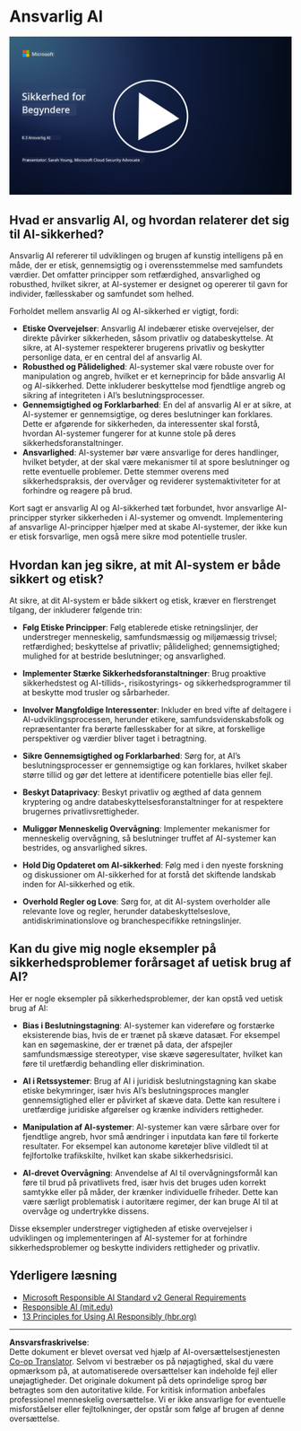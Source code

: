 <!--
CO_OP_TRANSLATOR_METADATA:
{
  "original_hash": "5e9775ee91bde7d44577891d5f11c4c5",
  "translation_date": "2025-09-03T20:45:45+00:00",
  "source_file": "8.3 Responsible AI.md",
  "language_code": "da"
}
-->
# Ansvarlig AI

[![Se videoen](../../translated_images/8-3_placeholder.9a5623e020ef9751bfd82c06e3014edc976e2b2dc6ac5836571e63873a3c28b4.da.png)](https://learn-video.azurefd.net/vod/player?id=b7517901-8f81-4475-b586-385a361c51e8)

## Hvad er ansvarlig AI, og hvordan relaterer det sig til AI-sikkerhed?

Ansvarlig AI refererer til udviklingen og brugen af kunstig intelligens på en måde, der er etisk, gennemsigtig og i overensstemmelse med samfundets værdier. Det omfatter principper som retfærdighed, ansvarlighed og robusthed, hvilket sikrer, at AI-systemer er designet og opererer til gavn for individer, fællesskaber og samfundet som helhed.

Forholdet mellem ansvarlig AI og AI-sikkerhed er vigtigt, fordi:

-   **Etiske Overvejelser**: Ansvarlig AI indebærer etiske overvejelser, der direkte påvirker sikkerheden, såsom privatliv og databeskyttelse. At sikre, at AI-systemer respekterer brugerens privatliv og beskytter personlige data, er en central del af ansvarlig AI.
-   **Robusthed og Pålidelighed**: AI-systemer skal være robuste over for manipulation og angreb, hvilket er et kerneprincip for både ansvarlig AI og AI-sikkerhed. Dette inkluderer beskyttelse mod fjendtlige angreb og sikring af integriteten i AI’s beslutningsprocesser.
-   **Gennemsigtighed og Forklarbarhed**: En del af ansvarlig AI er at sikre, at AI-systemer er gennemsigtige, og deres beslutninger kan forklares. Dette er afgørende for sikkerheden, da interessenter skal forstå, hvordan AI-systemer fungerer for at kunne stole på deres sikkerhedsforanstaltninger.
-   **Ansvarlighed**: AI-systemer bør være ansvarlige for deres handlinger, hvilket betyder, at der skal være mekanismer til at spore beslutninger og rette eventuelle problemer. Dette stemmer overens med sikkerhedspraksis, der overvåger og reviderer systemaktiviteter for at forhindre og reagere på brud.

Kort sagt er ansvarlig AI og AI-sikkerhed tæt forbundet, hvor ansvarlige AI-principper styrker sikkerheden i AI-systemer og omvendt. Implementering af ansvarlige AI-principper hjælper med at skabe AI-systemer, der ikke kun er etisk forsvarlige, men også mere sikre mod potentielle trusler.

## Hvordan kan jeg sikre, at mit AI-system er både sikkert og etisk?

At sikre, at dit AI-system er både sikkert og etisk, kræver en flerstrenget tilgang, der inkluderer følgende trin:

- **Følg Etiske Principper**: Følg etablerede etiske retningslinjer, der understreger menneskelig, samfundsmæssig og miljømæssig trivsel; retfærdighed; beskyttelse af privatliv; pålidelighed; gennemsigtighed; mulighed for at bestride beslutninger; og ansvarlighed.

- **Implementer Stærke Sikkerhedsforanstaltninger**: Brug proaktive sikkerhedstest og AI-tillids-, risikostyrings- og sikkerhedsprogrammer til at beskytte mod trusler og sårbarheder.

- **Involver Mangfoldige Interessenter**: Inkluder en bred vifte af deltagere i AI-udviklingsprocessen, herunder etikere, samfundsvidenskabsfolk og repræsentanter fra berørte fællesskaber for at sikre, at forskellige perspektiver og værdier bliver taget i betragtning.

- **Sikre Gennemsigtighed og Forklarbarhed**: Sørg for, at AI’s beslutningsprocesser er gennemsigtige og kan forklares, hvilket skaber større tillid og gør det lettere at identificere potentielle bias eller fejl.

- **Beskyt Dataprivacy**: Beskyt privatliv og ægthed af data gennem kryptering og andre databeskyttelsesforanstaltninger for at respektere brugernes privatlivsrettigheder.

- **Muliggør Menneskelig Overvågning**: Implementer mekanismer for menneskelig overvågning, så beslutninger truffet af AI-systemer kan bestrides, og ansvarlighed sikres.

- **Hold Dig Opdateret om AI-sikkerhed**: Følg med i den nyeste forskning og diskussioner om AI-sikkerhed for at forstå det skiftende landskab inden for AI-sikkerhed og etik.

- **Overhold Regler og Love**: Sørg for, at dit AI-system overholder alle relevante love og regler, herunder databeskyttelseslove, antidiskriminationslove og branchespecifikke retningslinjer.

## Kan du give mig nogle eksempler på sikkerhedsproblemer forårsaget af uetisk brug af AI?

Her er nogle eksempler på sikkerhedsproblemer, der kan opstå ved uetisk brug af AI:

- **Bias i Beslutningstagning**: AI-systemer kan videreføre og forstærke eksisterende bias, hvis de er trænet på skæve datasæt. For eksempel kan en søgemaskine, der er trænet på data, der afspejler samfundsmæssige stereotyper, vise skæve søgeresultater, hvilket kan føre til uretfærdig behandling eller diskrimination.

- **AI i Retssystemer**: Brug af AI i juridisk beslutningstagning kan skabe etiske bekymringer, især hvis AI’s beslutningsproces mangler gennemsigtighed eller er påvirket af skæve data. Dette kan resultere i uretfærdige juridiske afgørelser og krænke individers rettigheder.

- **Manipulation af AI-systemer**: AI-systemer kan være sårbare over for fjendtlige angreb, hvor små ændringer i inputdata kan føre til forkerte resultater. For eksempel kan autonome køretøjer blive vildledt til at fejlfortolke trafikskilte, hvilket kan skabe sikkerhedsrisici.

- **AI-drevet Overvågning**: Anvendelse af AI til overvågningsformål kan føre til brud på privatlivets fred, især hvis det bruges uden korrekt samtykke eller på måder, der krænker individuelle friheder. Dette kan være særligt problematisk i autoritære regimer, der kan bruge AI til at overvåge og undertrykke dissens.

Disse eksempler understreger vigtigheden af etiske overvejelser i udviklingen og implementeringen af AI-systemer for at forhindre sikkerhedsproblemer og beskytte individers rettigheder og privatliv.

## Yderligere læsning

 - [Microsoft Responsible AI Standard v2 General Requirements](https://query.prod.cms.rt.microsoft.com/cms/api/am/binary/RE5cmFl?culture=en-us&country=us&WT.mc_id=academic-96948-sayoung)
 - [Responsible AI (mit.edu)](https://sloanreview.mit.edu/big-ideas/responsible-ai/)
 - [13 Principles for Using AI Responsibly (hbr.org)](https://hbr.org/2023/06/13-principles-for-using-ai-responsibly)

---

**Ansvarsfraskrivelse**:  
Dette dokument er blevet oversat ved hjælp af AI-oversættelsestjenesten [Co-op Translator](https://github.com/Azure/co-op-translator). Selvom vi bestræber os på nøjagtighed, skal du være opmærksom på, at automatiserede oversættelser kan indeholde fejl eller unøjagtigheder. Det originale dokument på dets oprindelige sprog bør betragtes som den autoritative kilde. For kritisk information anbefales professionel menneskelig oversættelse. Vi er ikke ansvarlige for eventuelle misforståelser eller fejltolkninger, der opstår som følge af brugen af denne oversættelse.